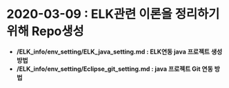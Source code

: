# 2020-03-09 : ELK관련 이론을 정리하기 위해 Repo생성
<ul>
 <li><b> /ELK_info/env_setting/ELK_java_setting.md : ELK연동 java 프로젝트 생성 방법 </b></li>
 <li><b> /ELK_info/env_setting/Eclipse_git_setting.md : java 프로젝트 Git 연동 방법 </b></li>
</ul>
